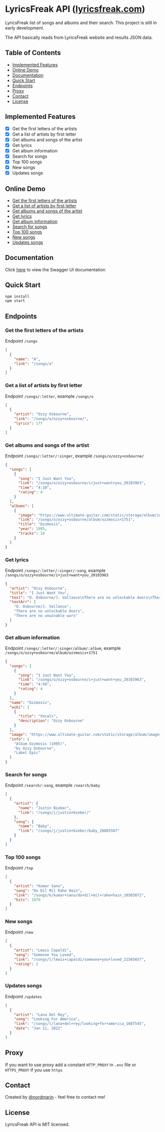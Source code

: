 # LyricsFreak API  ([lyricsfreak.com](https://lyricsfreak.com))

LyricsFreak list of songs and albums and their search. This project is still in early development.

The API basically reads from LyricsFreak website and results JSON data.

## Table of Contents

* [Implemented Features](#implemented-features)
* [Online Demo](#online-demo)
* [Documentation](#documentation)
* [Quick Start](#quick-start)
* [Endpoints](#endpoints)
* [Proxy](#proxy)
* [Contact](#contact)
* [License](#license)

## Implemented Features

- [x] Get the first letters of the artists
- [x] Get a list of artists by first letter
- [x] Get albums and songs of the artist
- [x] Get lyrics
- [x] Get album information
- [x] Search for songs
- [x] Top 100 songs
- [x] New songs
- [x] Updates songs

## Online Demo

* [Get the first letters of the artists](https://lyricsfreak-api.herokuapp.com/songs/)
* [Get a list of artists by first letter](https://lyricsfreak-api.herokuapp.com/songs/o/)
* [Get albums and songs of the artist](https://lyricsfreak-api.herokuapp.com/songs/o/ozzy+osbourne/)
* [Get lyrics](https://lyricsfreak-api.herokuapp.com/songs/o/ozzy+osbourne/i+just+want+you_20103963)
* [Get album information](https://lyricsfreak-api.herokuapp.com/songs/o/ozzy+osbourne/album/ozzmosis+1751)
* [Search for songs](https://lyricsfreak-api.herokuapp.com/search/baby)
* [Top 100 songs](https://lyricsfreak-api.herokuapp.com/top)
* [New songs](https://lyricsfreak-api.herokuapp.com/new)
* [Updates songs](https://lyricsfreak-api.herokuapp.com/updates)

## Documentation

Click [here](http://lyricsfreak-api.herokuapp.com/doc) to view the Swagger UI documentation

## Quick Start

```bash
npm install
npm start
```

## Endpoints

### Get the first letters of the artists

Endpoint `/songs`

```json
[
  {
    "name": "A",
    "link": "/songs/a"
  }
]
```

### Get a list of artists by first letter

Endpoint `/songs/:letter`, example `/songs/o`

```json
[
  {
    "artist": "Ozzy Osbourne",
    "link": "/songs/o/ozzy+osbourne/",
    "lyrics": 177
  }
]
```

### Get albums and songs of the artist

Endpoint `/songs/:letter/:singer`, example `/songs/o/ozzy+osbourne/`

```json
{
  "songs": [
    {
      "song": "I Just Want You",
      "link": "/songs/o/ozzy+osbourne/i+just+want+you_20103963",
      "time": "4:10",
      "rating": 4
    }
  ],
  "albums": [
    {
      "image": "https://www.ultimate-guitar.com/static/storage/album/images/f/c/fc00f77dc262fabe5e65dd518d6f9629545471e3.jpg",
      "link": "/songs/o/ozzy+osbourne/album/ozzmosis+1751",
      "title": "Ozzmosis",
      "year": 1995,
      "tracks": 10
    }
  ]
}
```

### Get lyrics

Endpoint `/songs/:letter/:singer/:song`, example `/songs/o/ozzy+osbourne/i+just+want+you_20103963`

```json
{
  "artist": "Ozzy Osbourne",
  "title": "I Just Want You",
  "text": "O. Osbourne/J. Vallance\nThere are no unlockable doors\nThere are no unwinable wars\n",
  "textArr": [
    "O. Osbourne/J. Vallance",
    "There are no unlockable doors",
    "There are no unwinable wars"
  ]
}
```

### Get album information

Endpoint `/songs/:letter/:singer/album/:album`, example `/songs/o/ozzy+osbourne/album/ozzmosis+1751`

```json
{
  "songs": [
    {
      "song": "I Just Want You",
      "link": "/songs/o/ozzy+osbourne/i+just+want+you_20103963",
      "time": "4:56",
      "rating": 4
    }
  ],
  "name": "Ozzmosis",
  "wiki": [
    {
      "title": "Vocals",
      "description": "Ozzy Osbourne"
    }
  ],
  "image": "https://www.ultimate-guitar.com/static/storage/album/images/8/8/885ecb22532abab2ad07a8b9d4fd34aca97e2a32.jpg",
  "info": [
    "Album Ozzmosis (1995)",
    "by Ozzy Osbourne",
    "Label Epic"
  ]
}
```

### Search for songs

Endpoint `/search/:song`, example `/search/baby`

```json
[
  {
    "artist": {
      "name": "Justin Bieber",
      "link": "/songs/j/justin+bieber/"
    },
    "song": {
      "name": "Baby",
      "link": "/songs/j/justin+bieber/baby_20865507"
    }
  }
]
```

### Top 100 songs

Endpoint `/top`

```json
[
  {
    "artist": "Kumar Sanu",
    "song": "Do Dil Mil Rahe Hain",
    "link": "/songs/k/kumar+sanu/do+dil+mil+rahe+hain_20503872",
    "hits": 1079
  }
]
```

### New songs

Endpoint `/new`

```json
[
  {
    "artist": "Lewis Capaldi",
    "song": "Someone You Loved",
    "link": "/songs/l/lewis+capaldi/someone+you+loved_21585657",
    "rating": 2
  }
]
```

### Updates songs

Endpoint `/updates`

```json
[
  {
    "artist": "Lana Del Rey",
    "song": "Looking For America",
    "link": "/songs/l/lana+del+rey/looking+for+america_1687545",
    "date": "Jan 11, 2022"
  }
]
```

## Proxy

If you want to use proxy add a constant `HTTP_PROXY` in `.env` file or `HTTPS_PROXY` if you use `https`

## Contact

Created by [@nordmarin](https://t.me/nordmarin) - feel free to contact me!

## License

LyricsFreak API is MIT licensed.
